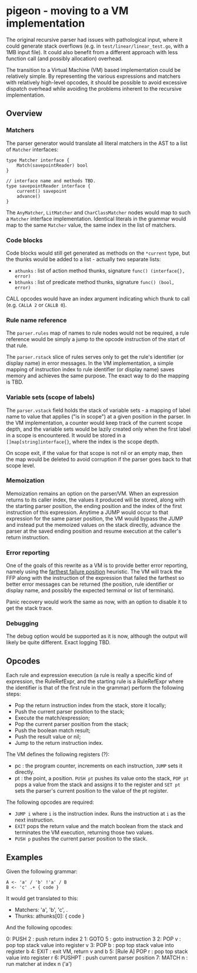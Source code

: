 # pigeon - moving to a VM implementation

The original recursive parser had issues with pathological input, where it could generate stack overflows (e.g. in `test/linear/linear_test.go`, with a 1MB input file). It could also benefit from a different approach with less function call (and possibly allocation) overhead.

The transition to a Virtual Machine (VM) based implementation could be relatively simple. By representing the various expressions and matchers with relatively high-level opcodes, it should be possible to avoid excessive dispatch overhead while avoiding the problems inherent to the recursive implementation.

## Overview

### Matchers

The parser generator would translate all literal matchers in the AST to a list of `Matcher` interfaces:

```
type Matcher interface {
    Match(savepointReader) bool
}

// interface name and methods TBD.
type savepointReader interface {
    current() savepoint
    advance()
}
```

The `AnyMatcher`, `LitMatcher` and `CharClassMatcher` nodes would map to such a `Matcher` interface implementation. Identical literals in the grammar would map to the same `Matcher` value, the same index in the list of matchers.

### Code blocks

Code blocks would still get generated as methods on the `*current` type, but the thunks would be added to a list - actually two separate lists:

* `athunks` : list of action method thunks, signature `func() (interface{}, error)`
* `bthunks` : list of predicate method thunks, signature `func() (bool, error)`

CALL opcodes would have an index argument indicating which thunk to call (e.g. `CALLA 2` or `CALLB 0`).

### Rule name reference

The `parser.rules` map of names to rule nodes would not be required, a rule reference would be simply a jump to the opcode instruction of the start of that rule.

The `parser.rstack` slice of rules serves only to get the rule's identifier (or display name) in error messages. In the VM implementation, a simple mapping of instruction index to rule identifier (or display name) saves memory and achieves the same purpose. The exact way to do the mapping is TBD.

### Variable sets (scope of labels)

The `parser.vstack` field holds the stack of variable sets - a mapping of label name to value that applies ("is in scope") at a given position in the parser. In the VM implementation, a counter would keep track of the current scope depth, and the variable sets would be lazily created only when the first label in a scope is encountered. It would be stored in a `[]map[string]interface{}`, where the index is the scope depth.

On scope exit, if the value for that scope is not nil or an empty map, then the map would be deleted to avoid corruption if the parser goes back to that scope level.

### Memoization

Memoization remains an option on the parser/VM. When an expression returns to its caller index, the values it produced will be stored, along with the starting parser position, the ending position and the index of the first instruction of this expression. Anytime a JUMP would occur to that expression for the same parser position, the VM would bypass the JUMP and instead put the memoized values on the stack directly, advance the parser at the saved ending position and resume execution at the caller's return instruction.

### Error reporting

One of the goals of this rewrite as a VM is to provide better error reporting, namely using the [farthest failure position][ffp] heuristic. The VM will track the FFP along with the instruction of the expression that failed the farthest so better error messages can be returned (the position, rule identifier or display name, and possibly the expected terminal or list of terminals).

Panic recovery would work the same as now, with an option to disable it to get the stack trace.

### Debugging

The debug option would be supported as it is now, although the output will likely be quite different. Exact logging TBD.

## Opcodes

Each rule and expression execution (a rule is really a specific kind of expression, the RuleRefExpr, and the starting rule is a RuleRefExpr where the identifier is that of the first rule in the grammar) perform the following steps:

* Pop the return instruction index from the stack, store it locally;
* Push the current parser position to the stack;
* Execute the match/expression;
* Pop the current parser position from the stack;
* Push the boolean match result;
* Push the result value or nil;
* Jump to the return instruction index.

The VM defines the following registers (?):

* pc : the program counter, increments on each instruction, `JUMP` sets it directly.
* pt : the point, a position. `PUSH pt` pushes its value onto the stack, `POP pt` pops a value from the stack and assigns it to the register and `SET pt` sets the parser's current position to the value of the pt register.

The following opcodes are required:

* `JUMP i` where `i` is the instruction index. Runs the instruction at `i` as the next instruction.
* `EXIT` pops the return value and the match boolean from the stack and terminates the VM execution, returning those two values.
* `PUSH p` pushes the current parser position to the stack.


## Examples

Given the following grammar:

```
A <- 'a' / 'b' !'a' / B
B <- 'c' .+ { code }
```

It would get translated to this:

* Matchers: 'a', 'b', 'c', .
* Thunks: athunks[0]: { code }

And the following opcodes:

0: PUSH 2 : push return index 2
1: GOTO 5 : goto instruction 3
2: POP v : pop top stack value into register v
3: POP b : pop top stack value into register b
4: EXIT : exit VM, return v and b
5: [Rule A] POP r : pop top stack value into register r
6:          PUSHPT : push current parser position
7:          MATCH n : run matcher at index n ('a')

[ffp]: http://arxiv.org/abs/1405.6646
